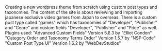 Creating a new wordpress theme from scratch using custom post types and taxonomies.
The content of the site is about reviewing and importing japanese exclusive video games from Japan to overseas.
There is a custom post type called "games" which has taxonomies of "Developer", "Publisher" and "Genre" and custom fields "Developer", "Publisher" and "Price" as well.
Plugins used:
"Advanced Custom Fields" Version 5.8.3 by "Elliot Condon"
"Category Order and Taxonomy Terms Order" Version 1.5.7 by "NSP-Code"
"Custom Post Type UI" Version 1.6.2 by "WebDevStudios"
